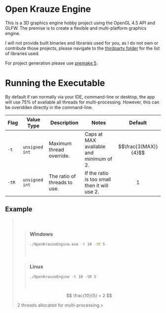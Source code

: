 # Open Krauze Engine
 
This is a 3D graphics engine hobby project using the OpenGL 4.5 API and GLFW.
The premise is to create a flexible and multi-platform graphics engine.

I will not provide built binaries and libraries used for you, as I do not own or contribute those projects, please navigate to the [thirdparty folder](https://github.com/KamilKrauze/OpenKrauzeEngine/tree/main/thirdparty) for the list of libraries used.

For project generation please use [premake 5](https://premake.github.io/).


# Running the Executable
By default if ran normally via your IDE, command-line or desktop, the app will use 75% of available all threads for multi-processing. However, this can be overidden directly in the command-line.

| Flag      | Value Type     | Description                  | Notes                                         | Default              |
| --------- | -------------- | ---------------------------- | --------------------------------------------- | -------------------- |
| ```-t```  | `unsigned int` | Maximum thread override.     | Caps at MAX available and minimum of 2.       | $$\frac{3(MAX)}{4}$$ |
| ```-tR``` | `unsigned int` | The ratio of threads to use. | If the ratio is too small then it will use 2. | $$1$$                |

## Example 
> <br>
> 
> >  ### Windows
> > ```cmd
> > ./OpenKrauzeEngine.exe -t 10 -tR 5
> > ```
> > <br>
>
> >  ### Linux
> >  ```console
> >  ./OpenKrauzeEngine -t 10 -tR 5
> >  ```
> > <br>
> $$ 
> \frac{10}{5} = 2
> $$
> 
> 2 threads allocated for multi-processing.>
> <br>
